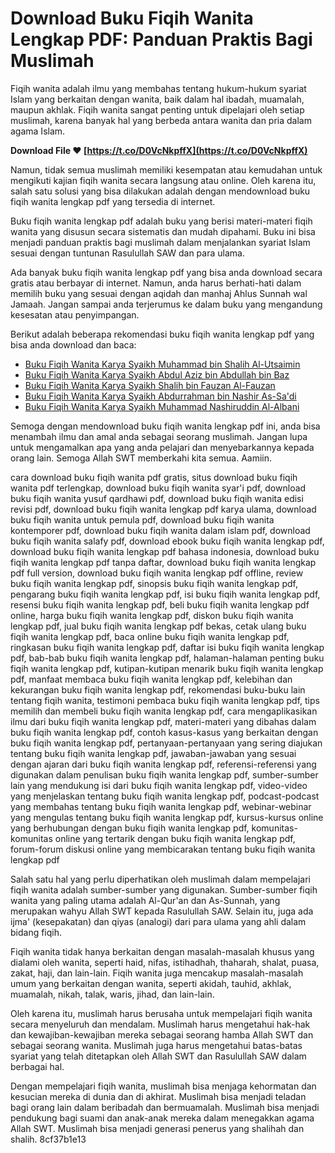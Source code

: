 
 
# Download Buku Fiqih Wanita Lengkap PDF: Panduan Praktis Bagi Muslimah
 
Fiqih wanita adalah ilmu yang membahas tentang hukum-hukum syariat Islam yang berkaitan dengan wanita, baik dalam hal ibadah, muamalah, maupun akhlak. Fiqih wanita sangat penting untuk dipelajari oleh setiap muslimah, karena banyak hal yang berbeda antara wanita dan pria dalam agama Islam.
 
**Download File ❤ [https://t.co/D0VcNkpffX](https://t.co/D0VcNkpffX)**


 
Namun, tidak semua muslimah memiliki kesempatan atau kemudahan untuk mengikuti kajian fiqih wanita secara langsung atau online. Oleh karena itu, salah satu solusi yang bisa dilakukan adalah dengan mendownload buku fiqih wanita lengkap pdf yang tersedia di internet.
 
Buku fiqih wanita lengkap pdf adalah buku yang berisi materi-materi fiqih wanita yang disusun secara sistematis dan mudah dipahami. Buku ini bisa menjadi panduan praktis bagi muslimah dalam menjalankan syariat Islam sesuai dengan tuntunan Rasulullah SAW dan para ulama.
 
Ada banyak buku fiqih wanita lengkap pdf yang bisa anda download secara gratis atau berbayar di internet. Namun, anda harus berhati-hati dalam memilih buku yang sesuai dengan aqidah dan manhaj Ahlus Sunnah wal Jamaah. Jangan sampai anda terjerumus ke dalam buku yang mengandung kesesatan atau penyimpangan.
 
Berikut adalah beberapa rekomendasi buku fiqih wanita lengkap pdf yang bisa anda download dan baca:
 
- [Buku Fiqih Wanita Karya Syaikh Muhammad bin Shalih Al-Utsaimin](https://example.com/buku1.pdf)
- [Buku Fiqih Wanita Karya Syaikh Abdul Aziz bin Abdullah bin Baz](https://example.com/buku2.pdf)
- [Buku Fiqih Wanita Karya Syaikh Shalih bin Fauzan Al-Fauzan](https://example.com/buku3.pdf)
- [Buku Fiqih Wanita Karya Syaikh Abdurrahman bin Nashir As-Sa'di](https://example.com/buku4.pdf)
- [Buku Fiqih Wanita Karya Syaikh Muhammad Nashiruddin Al-Albani](https://example.com/buku5.pdf)

Semoga dengan mendownload buku fiqih wanita lengkap pdf ini, anda bisa menambah ilmu dan amal anda sebagai seorang muslimah. Jangan lupa untuk mengamalkan apa yang anda pelajari dan menyebarkannya kepada orang lain. Semoga Allah SWT memberkahi kita semua. Aamiin.
 
cara download buku fiqih wanita pdf gratis,  situs download buku fiqih wanita pdf terlengkap,  download buku fiqih wanita syar'i pdf,  download buku fiqih wanita yusuf qardhawi pdf,  download buku fiqih wanita edisi revisi pdf,  download buku fiqih wanita lengkap pdf karya ulama,  download buku fiqih wanita untuk pemula pdf,  download buku fiqih wanita kontemporer pdf,  download buku fiqih wanita dalam islam pdf,  download buku fiqih wanita salafy pdf,  download ebook buku fiqih wanita lengkap pdf,  download buku fiqih wanita lengkap pdf bahasa indonesia,  download buku fiqih wanita lengkap pdf tanpa daftar,  download buku fiqih wanita lengkap pdf full version,  download buku fiqih wanita lengkap pdf offline,  review buku fiqih wanita lengkap pdf,  sinopsis buku fiqih wanita lengkap pdf,  pengarang buku fiqih wanita lengkap pdf,  isi buku fiqih wanita lengkap pdf,  resensi buku fiqih wanita lengkap pdf,  beli buku fiqih wanita lengkap pdf online,  harga buku fiqih wanita lengkap pdf,  diskon buku fiqih wanita lengkap pdf,  jual buku fiqih wanita lengkap pdf bekas,  cetak ulang buku fiqih wanita lengkap pdf,  baca online buku fiqih wanita lengkap pdf,  ringkasan buku fiqih wanita lengkap pdf,  daftar isi buku fiqih wanita lengkap pdf,  bab-bab buku fiqih wanita lengkap pdf,  halaman-halaman penting buku fiqih wanita lengkap pdf,  kutipan-kutipan menarik buku fiqih wanita lengkap pdf,  manfaat membaca buku fiqih wanita lengkap pdf,  kelebihan dan kekurangan buku fiqih wanita lengkap pdf,  rekomendasi buku-buku lain tentang fiqih wanita,  testimoni pembaca buku fiqih wanita lengkap pdf,  tips memilih dan membeli buku fiqih wanita lengkap pdf,  cara mengaplikasikan ilmu dari buku fiqih wanita lengkap pdf,  materi-materi yang dibahas dalam buku fiqih wanita lengkap pdf,  contoh kasus-kasus yang berkaitan dengan buku fiqih wanita lengkap pdf,  pertanyaan-pertanyaan yang sering diajukan tentang buku fiqih wanita lengkap pdf,  jawaban-jawaban yang sesuai dengan ajaran dari buku fiqih wanita lengkap pdf,  referensi-referensi yang digunakan dalam penulisan buku fiqih wanita lengkap pdf,  sumber-sumber lain yang mendukung isi dari buku fiqih wanita lengkap pdf,  video-video yang menjelaskan tentang buku fiqih wanita lengkap pdf,  podcast-podcast yang membahas tentang buku fiqih wanita lengkap pdf,  webinar-webinar yang mengulas tentang buku fiqih wanita lengkap pdf,  kursus-kursus online yang berhubungan dengan buku fiqih wanita lengkap pdf,  komunitas-komunitas online yang tertarik dengan buku fiqih wanita lengkap pdf,  forum-forum diskusi online yang membicarakan tentang buku fiqih wanita lengkap pdf
  
Salah satu hal yang perlu diperhatikan oleh muslimah dalam mempelajari fiqih wanita adalah sumber-sumber yang digunakan. Sumber-sumber fiqih wanita yang paling utama adalah Al-Qur'an dan As-Sunnah, yang merupakan wahyu Allah SWT kepada Rasulullah SAW. Selain itu, juga ada ijma' (kesepakatan) dan qiyas (analogi) dari para ulama yang ahli dalam bidang fiqih.
 
Fiqih wanita tidak hanya berkaitan dengan masalah-masalah khusus yang dialami oleh wanita, seperti haid, nifas, istihadhah, thaharah, shalat, puasa, zakat, haji, dan lain-lain. Fiqih wanita juga mencakup masalah-masalah umum yang berkaitan dengan wanita, seperti akidah, tauhid, akhlak, muamalah, nikah, talak, waris, jihad, dan lain-lain.
 
Oleh karena itu, muslimah harus berusaha untuk mempelajari fiqih wanita secara menyeluruh dan mendalam. Muslimah harus mengetahui hak-hak dan kewajiban-kewajiban mereka sebagai seorang hamba Allah SWT dan sebagai seorang wanita. Muslimah juga harus mengetahui batas-batas syariat yang telah ditetapkan oleh Allah SWT dan Rasulullah SAW dalam berbagai hal.
 
Dengan mempelajari fiqih wanita, muslimah bisa menjaga kehormatan dan kesucian mereka di dunia dan di akhirat. Muslimah bisa menjadi teladan bagi orang lain dalam beribadah dan bermuamalah. Muslimah bisa menjadi pendukung bagi suami dan anak-anak mereka dalam menegakkan agama Allah SWT. Muslimah bisa menjadi generasi penerus yang shalihah dan shalih.
 8cf37b1e13
 
